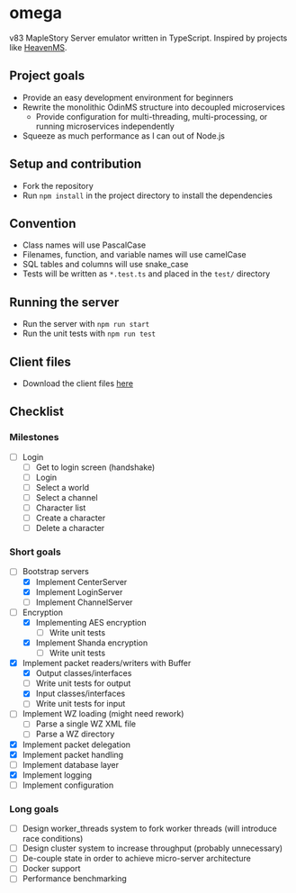 # omega
v83 MapleStory Server emulator written in TypeScript. Inspired by projects like [HeavenMS](https://github.com/ronancpl/HeavenMS).

## Project goals
* Provide an easy development environment for beginners
* Rewrite the monolithic OdinMS structure into decoupled microservices
    * Provide configuration for multi-threading, multi-processing, or running microservices independently
* Squeeze as much performance as I can out of Node.js

## Setup and contribution
* Fork the repository
* Run `npm install` in the project directory to install the dependencies

## Convention
* Class names will use PascalCase
* Filenames, function, and variable names will use camelCase
* SQL tables and columns will use snake_case
* Tests will be written as `*.test.ts` and placed in the `test/` directory

## Running the server
* Run the server with `npm run start`
* Run the unit tests with `npm run test`

## Client files

* Download the client files [here](https://drive.google.com/drive/folders/0BzDsHSr-0V4MYVJ0TWIxd05hYUk)

## Checklist

### Milestones
* [ ] Login
    * [ ] Get to login screen (handshake)
    * [ ] Login
    * [ ] Select a world
    * [ ] Select a channel
    * [ ] Character list
    * [ ] Create a character
    * [ ] Delete a character

### Short goals
* [ ] Bootstrap servers
    * [x] Implement CenterServer
    * [x] Implement LoginServer
    * [ ] Implement ChannelServer
* [ ] Encryption
    * [x] Implementing AES encryption
        * [ ] Write unit tests
    * [x] Implement Shanda encryption
        * [ ] Write unit tests
* [x] Implement packet readers/writers with Buffer
    * [x] Output classes/interfaces
    * [ ] Write unit tests for output
    * [x] Input classes/interfaces
    * [ ] Write unit tests for input
* [ ] Implement WZ loading (might need rework)
    * [ ] Parse a single WZ XML file
    * [ ] Parse a WZ directory
* [x] Implement packet delegation
* [x] Implement packet handling
* [ ] Implement database layer
* [x] Implement logging
* [ ] Implement configuration

### Long goals
* [ ] Design worker_threads system to fork worker threads (will introduce race conditions)
* [ ] Design cluster system to increase throughput (probably unnecessary)
* [ ] De-couple state in order to achieve micro-server architecture
* [ ] Docker support
* [ ] Performance benchmarking
